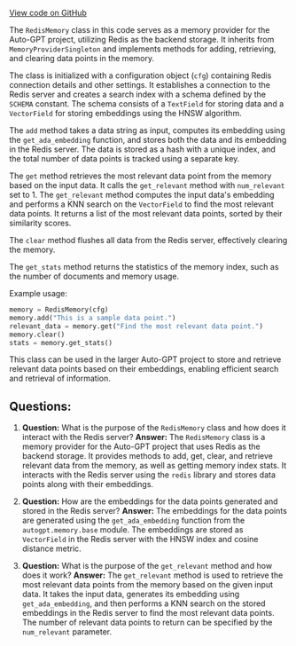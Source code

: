 [View code on GitHub](https://github.com/Significant-Gravitas/Auto-GPT/autogpt/memory/redismem.py)

The `RedisMemory` class in this code serves as a memory provider for the Auto-GPT project, utilizing Redis as the backend storage. It inherits from `MemoryProviderSingleton` and implements methods for adding, retrieving, and clearing data points in the memory.

The class is initialized with a configuration object (`cfg`) containing Redis connection details and other settings. It establishes a connection to the Redis server and creates a search index with a schema defined by the `SCHEMA` constant. The schema consists of a `TextField` for storing data and a `VectorField` for storing embeddings using the HNSW algorithm.

The `add` method takes a data string as input, computes its embedding using the `get_ada_embedding` function, and stores both the data and its embedding in the Redis server. The data is stored as a hash with a unique index, and the total number of data points is tracked using a separate key.

The `get` method retrieves the most relevant data point from the memory based on the input data. It calls the `get_relevant` method with `num_relevant` set to 1. The `get_relevant` method computes the input data's embedding and performs a KNN search on the `VectorField` to find the most relevant data points. It returns a list of the most relevant data points, sorted by their similarity scores.

The `clear` method flushes all data from the Redis server, effectively clearing the memory.

The `get_stats` method returns the statistics of the memory index, such as the number of documents and memory usage.

Example usage:

```python
memory = RedisMemory(cfg)
memory.add("This is a sample data point.")
relevant_data = memory.get("Find the most relevant data point.")
memory.clear()
stats = memory.get_stats()
```

This class can be used in the larger Auto-GPT project to store and retrieve relevant data points based on their embeddings, enabling efficient search and retrieval of information.
## Questions: 
 1. **Question:** What is the purpose of the `RedisMemory` class and how does it interact with the Redis server?
   **Answer:** The `RedisMemory` class is a memory provider for the Auto-GPT project that uses Redis as the backend storage. It provides methods to add, get, clear, and retrieve relevant data from the memory, as well as getting memory index stats. It interacts with the Redis server using the `redis` library and stores data points along with their embeddings.

2. **Question:** How are the embeddings for the data points generated and stored in the Redis server?
   **Answer:** The embeddings for the data points are generated using the `get_ada_embedding` function from the `autogpt.memory.base` module. The embeddings are stored as `VectorField` in the Redis server with the HNSW index and cosine distance metric.

3. **Question:** What is the purpose of the `get_relevant` method and how does it work?
   **Answer:** The `get_relevant` method is used to retrieve the most relevant data points from the memory based on the given input data. It takes the input data, generates its embedding using `get_ada_embedding`, and then performs a KNN search on the stored embeddings in the Redis server to find the most relevant data points. The number of relevant data points to return can be specified by the `num_relevant` parameter.